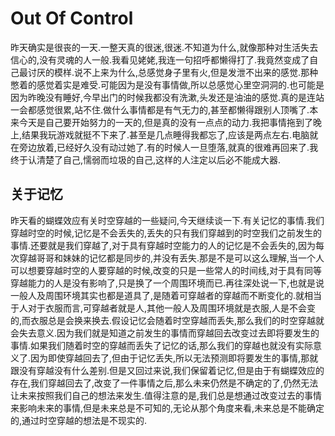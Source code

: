 # Out Of Control

昨天确实是很丧的一天.一整天真的很迷,很迷.不知道为什么,就像那种对生活失去信心的,没有灵魂的人一般.我看见姥姥,我连一句招呼都懒得打了.我竟然变成了自己最讨厌的模样.说不上来为什么,总感觉身子里有火,但是发泄不出来的感觉.那种憋着的感觉着实是难受.可能因为是没有事情做,所以总感觉心里空洞洞的.也可能是因为昨晚没有睡好,今早出门的时候我都没有洗漱,头发还是油油的感觉.真的是连站一会都感觉很累,站不住.做什么事情都是有气无力的,甚至都懒得跟别人顶嘴了.本来今天是自己要开始努力的一天的,但是真的没有一点点的动力.我把事情拖到了晚上,结果我玩游戏就挺不下来了.甚至是几点睡得我都忘了,应该是两点左右.电脑就在旁边放着,已经好久没有动过她了.有的时候人一旦堕落,就真的很难再回来了.我终于认清楚了自己,懦弱而垃圾的自己,这样的人注定以后必不能成大器.

## 关于记忆

昨天看的蝴蝶效应有关时空穿越的一些疑问,今天继续谈一下.有关记忆的事情.我们穿越时空的时候,记忆是不会丢失的,丢失的只有我们穿越到的时空我们之前发生的事情.还要就是我们穿越了,对于具有穿越时空能力的人的记忆是不会丢失的,因为每次穿越哥哥和妹妹的记忆都是同步的,并没有丢失.那是不是可以这么理解,当一个人可以想要穿越时空的人要穿越的时候,改变的只是一些常人的时间线,对于具有同等穿越能力的人是没有影响了,只是换了一个周围环境而已.再往深处说一下,也就是说一般人及周围环境其实也都是道具了,是随着可穿越者的穿越而不断变化的.就相当于人对于衣服而言,可穿越者就是人,其他一般人及周围环境就是衣服,人是不会变的,而衣服总是会换来换去.假设记忆会随着时空穿越而丢失,那么我们的时空穿越就会失去意义.因为我们就是知道之前发生的事情而穿越回去改变过去即将要发生的事情.如果我们随着时空的穿越而丢失了记忆的话,那么我们的穿越也就没有实际意义了.因为即使穿越回去了,但由于记忆丢失,所以无法预测即将要发生的事情,那就跟没有穿越没有什么差别.但是又回过来说,我们保留着记忆,但是由于有蝴蝶效应的存在,我们穿越回去了,改变了一件事情之后,那么未来仍然是不确定的了,仍然无法让未来按照我们自己的想法来发生.值得注意的是,我们总是想通过改变过去的事情来影响未来的事情,但是未来总是不可知的,无论从那个角度来看,未来总是不能确定的,通过时空穿越的想法是不现实的.
